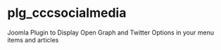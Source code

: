 # plg_cccsocialmedia
Joomla Plugin to Display Open Graph and Twitter Options in your menu items and articles
